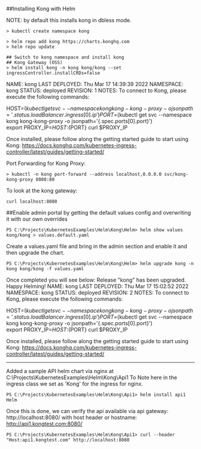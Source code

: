 ##Installing Kong with Helm

NOTE: by default this installs kong in dbless mode.


```
> kubectl create namespace kong

> helm repo add kong https://charts.konghq.com
> helm repo update

## Switch to kong namespace and install kong
## Kong Gateway (OSS)
> helm install kong -n kong kong/kong --set ingressController.installCRDs=false

```
NAME: kong
LAST DEPLOYED: Thu Mar 17 14:39:39 2022
NAMESPACE: kong
STATUS: deployed
REVISION: 1
NOTES:
To connect to Kong, please execute the following commands:

HOST=$(kubectl get svc --namespace kong kong-kong-proxy -o jsonpath='{.status.loadBalancer.ingress[0].ip}')
PORT=$(kubectl get svc --namespace kong kong-kong-proxy -o jsonpath='{.spec.ports[0].port}')        
export PROXY_IP=${HOST}:${PORT}
curl $PROXY_IP

Once installed, please follow along the getting started guide to start using
Kong: https://docs.konghq.com/kubernetes-ingress-controller/latest/guides/getting-started/


Port Forwarding for Kong Proxy:

```
> kubectl -n kong port-forward --address localhost,0.0.0.0 svc/kong-kong-proxy 8080:80
```

To look at the kong gateway:
```
curl localhost:8080

```

##Enable admin portal by getting the default values config and overwriting it with our own overrides

```
PS C:\Projects\KubernetesExamples\Helm\Kong\Helm> helm show values kong/kong > values.default.yaml
```

Create a values.yaml file and bring in the admin section and enable it and then upgrade the chart.

```
PS C:\Projects\KubernetesExamples\Helm\Kong\Helm> helm upgrade kong -n kong kong/kong -f values.yaml
```
Once completed you will see below:
Release "kong" has been upgraded. Happy Helming!
NAME: kong
LAST DEPLOYED: Thu Mar 17 15:02:52 2022
NAMESPACE: kong
STATUS: deployed
REVISION: 2
NOTES:
To connect to Kong, please execute the following commands:

HOST=$(kubectl get svc --namespace kong kong-kong-proxy -o jsonpath='{.status.loadBalancer.ingress[0].ip}')
PORT=$(kubectl get svc --namespace kong kong-kong-proxy -o jsonpath='{.spec.ports[0].port}')        
export PROXY_IP=${HOST}:${PORT}
curl $PROXY_IP

Once installed, please follow along the getting started guide to start using
Kong: https://docs.konghq.com/kubernetes-ingress-controller/latest/guides/getting-started/

----

Added a sample API helm chart via nginx at 
C:\Projects\KubernetesExamples\Helm\Kong\Api1
To Note here in the ingress class we set as 'Kong' for the ingress for nginx.

```
PS C:\Projects\KubernetesExamples\Helm\Kong\Api1> helm install api1 Helm 

```

Once this is done, we can verify the api available via api gateway:
http://localhost:8080/ with host header
or hostname: http://api1.kongtest.com:8080/

```
PS C:\Projects\KubernetesExamples\Helm\Kong\Api1> curl --header "Host:api1.kongtest.com" http://localhost:8080

```